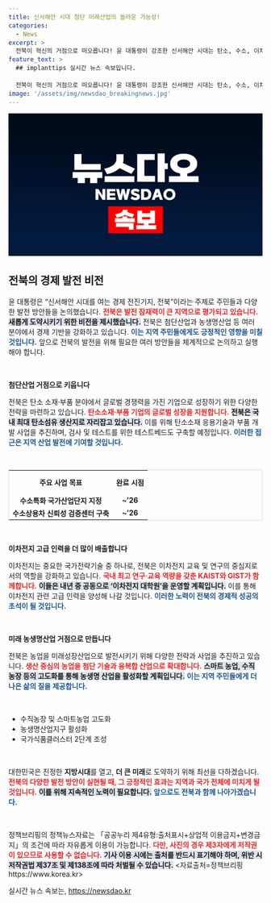 ```yaml
---
title: 신서해안 시대 첨단 미래산업의 놀라운 가능성!
categories:
  - News
excerpt: >
  전북이 혁신의 거점으로 떠오릅니다! 윤 대통령이 강조한 신서해안 시대는 탄소, 수소, 이차전지 등 첨단산업을 중심으로 발전 비전을 제시하며, 전북의 놀라운 변화를 예고합니다. 클릭해서 자세히 알아보세요!
feature_text: >
  ## implanttips 실시간 뉴스 속보입니다.

  전북이 혁신의 거점으로 떠오릅니다! 윤 대통령이 강조한 신서해안 시대는 탄소, 수소, 이차전지 등 첨단산업을 중심으로 발전 비전을 제시하며, 전북의 놀라운 변화를 예고합니다. 클릭해서 자세히 알아보세요!
image: '/assets/img/newsdao_breakingnews.jpg'
---
```


<p><img src="/assets/img/newsdao_breakingnews.jpg" alt="implanttips 속보" /></p>

<h2 data-ke-size="size26">전북의 경제 발전 비전</h2>

<p data-ke-size="size16">윤 대통령은 “신서해안 시대를 여는 경제 전진기지, 전북”이라는 주제로 주민들과 다양한 발전 방안들을 논의했습니다. <b><span style="color: #ee2323;">전북은 발전 잠재력이 큰 지역으로 평가되고 있습니다.</span></b> <b><span style="background-color: #21538527;">새롭게 도약시키기 위한 비전을 제시했습니다.</span></b> 전북은 첨단산업과 농생명산업 등 여러 분야에서 경제 기반을 강화하고 있습니다. <b><span style="color: #1a5490;">이는 지역 주민들에게도 긍정적인 영향을 미칠 것입니다.</span></b> 앞으로 전북의 발전을 위해 필요한 여러 방안들을 체계적으로 논의하고 실행해야 합니다. </p>

<p data-ke-size="size16">&nbsp;</p>

<p><b>첨단산업 거점으로 키웁니다</b></p>

<p data-ke-size="size16">전북은 탄소 소재·부품 분야에서 글로벌 경쟁력을 가진 기업으로 성장하기 위한 다양한 전략을 마련하고 있습니다. <b><span style="color: #ee2323;">탄소소재·부품 기업의 글로벌 성장을 지원합니다.</span></b> <b><span style="background-color: #21538527;">전북은 국내 최대 탄소섬유 생산지로 자리잡고 있습니다.</span></b> 이를 위해 탄소소재 응용기술과 부품 개발 사업을 추진하며, 검사 및 테스트를 위한 테스트베드도 구축할 예정입니다. <b><span style="color: #1a5490;">이러한 접근은 지역 산업 발전에 기여할 것입니다.</span></b></p>

<p data-ke-size="size16">&nbsp;</p>

<table style="width:100%; border:1px solid #ddd;">
<tr>
    <th style="text-align: center; height: 40px;"><b>주요 사업 목표</b></th>
    <th style="text-align: center; height: 40px;"><b>완료 시점</b></th>
</tr>
<tr>
    <td style="text-align: center; height: 17px;"><b>수소특화 국가산업단지 지정</b></td>
    <td style="text-align: center; height: 17px;"><b>~’26</b></td>
</tr>
<tr>
    <td style="text-align: center; height: 17px;"><b>수소상용차 신뢰성 검증센터 구축</b></td>
    <td style="text-align: center; height: 17px;"><b>~’26</b></td>
</tr>
</table>

<p data-ke-size="size16">&nbsp;</p>

<p><b>이차전지 고급 인력을 더 많이 배출합니다</b></p>

<p data-ke-size="size16">이차전지는 중요한 국가전략기술 중 하나로, 전북은 이차전지 교육 및 연구의 중심지로서의 역할을 강화하고 있습니다. <b><span style="color: #ee2323;">국내 최고 연구·교육 역량을 갖춘 KAIST와 GIST가 함께합니다.</span></b> <b><span style="background-color: #21538527;">이들은 내년 중 공동으로 ‘이차전지 대학원’을 운영할 계획입니다.</span></b> 이를 통해 이차전지 관련 고급 인력을 양성해 나갈 것입니다. <b><span style="color: #1a5490;">이러한 노력이 전북의 경제적 성공의 초석이 될 것입니다.</span></b></p>

<p data-ke-size="size16">&nbsp;</p>

<p><b>미래 농생명산업 거점으로 만듭니다</b></p>

<p data-ke-size="size16">전북은 농업을 미래성장산업으로 발전시키기 위해 다양한 전략과 사업을 추진하고 있습니다. <b><span style="color: #ee2323;">생산 중심의 농업을 첨단 기술과 융복합 산업으로 확대합니다.</span></b> <b><span style="background-color: #21538527;">스마트 농업, 수직 농장 등의 고도화를 통해 농생명 산업을 활성화할 계획입니다.</span></b> <b><span style="color: #1a5490;">이는 지역 주민들에게 더 나은 삶의 질을 제공합니다.</span></b></p>

<p data-ke-size="size16">&nbsp;</p>

<ul>
    <li>수직농장 및 스마트농업 고도화</li>
    <li>농생명산업지구 활성화</li>
    <li>국가식품클러스터 2단계 조성</li>
</ul>

<p data-ke-size="size16">&nbsp;</p>

<p data-ke-size="size16">대한민국은 진정한 <b>지방시대</b>를 열고, <b>더 큰 미래</b>로 도약하기 위해 최선을 다하겠습니다. <b><span style="color: #ee2323;">전북의 다양한 발전 방안이 실현될 때, 그 긍정적인 효과는 지역과 국가 전체에 미치게 될 것입니다.</span></b> <b><span style="background-color: #21538527;">이를 위해 지속적인 노력이 필요합니다.</span></b> <b><span style="color: #1a5490;">앞으로도 전북과 함께 나아가겠습니다.</span></b></p>

<p data-ke-size="size16">&nbsp;</p>

<p data-ke-size="size16">정책브리핑의 정책뉴스자료는 「공공누리 제4유형:출처표시+상업적 이용금지+변경금지」의 조건에 따라 자유롭게 이용이 가능합니다. <b><span style="color: #ee2323;">다만, 사진의 경우 제3자에게 저작권이 있으므로 사용할 수 없습니다.</span></b> <b><span style="background-color: #21538527;">기사 이용 시에는 출처를 반드시 표기해야 하며, 위반 시 저작권법 제37조 및 제138조에 따라 처벌될 수 있습니다.</span></b> <자료출처=정책브리핑 https://www.korea.kr> </p>
실시간 뉴스 속보는, <a href="https://newsdao.kr" rel="dofollow">https://newsdao.kr</a>


